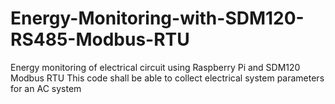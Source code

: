 # Energy-Monitoring-with-SDM120-RS485-Modbus-RTU
Energy monitoring of electrical circuit using Raspberry Pi and SDM120 Modbus RTU
This code shall be able to collect electrical system parameters for an AC system
